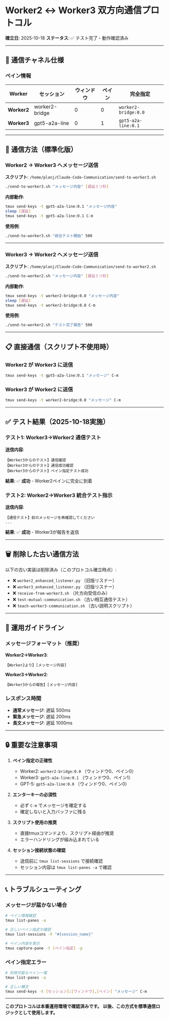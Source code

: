 # Worker2 ↔ Worker3 双方向通信プロトコル

**確立日**: 2025-10-18
**ステータス**: ✅ テスト完了・動作確認済み

---

## 📡 通信チャネル仕様

### ペイン情報

| Worker | セッション | ウィンドウ | ペイン | 完全指定 |
|--------|-----------|---------|--------|---------|
| **Worker2** | worker2-bridge | 0 | 0 | `worker2-bridge:0.0` |
| **Worker3** | gpt5-a2a-line | 0 | 1 | `gpt5-a2a-line:0.1` |

---

## 🔄 通信方法（標準化版）

### Worker2 → Worker3 へメッセージ送信

**スクリプト**: `/home/planj/Claude-Code-Communication/send-to-worker3.sh`

```bash
./send-to-worker3.sh "メッセージ内容" [遅延ミリ秒]
```

**内部動作**:
```bash
tmux send-keys -t gpt5-a2a-line:0.1 "メッセージ内容"
sleep [遅延]
tmux send-keys -t gpt5-a2a-line:0.1 C-m
```

**使用例**:
```bash
./send-to-worker3.sh "統合テスト開始" 500
```

---

### Worker3 → Worker2 へメッセージ送信

**スクリプト**: `/home/planj/Claude-Code-Communication/send-to-worker2.sh`

```bash
./send-to-worker2.sh "メッセージ内容" [遅延ミリ秒]
```

**内部動作**:
```bash
tmux send-keys -t worker2-bridge:0.0 "メッセージ内容"
sleep [遅延]
tmux send-keys -t worker2-bridge:0.0 C-m
```

**使用例**:
```bash
./send-to-worker2.sh "テスト完了報告" 500
```

---

## 📋 直接通信（スクリプト不使用時）

### Worker2 が Worker3 に送信

```bash
tmux send-keys -t gpt5-a2a-line:0.1 "メッセージ" C-m
```

### Worker3 が Worker2 に送信

```bash
tmux send-keys -t worker2-bridge:0.0 "メッセージ" C-m
```

---

## ✅ テスト結果（2025-10-18実施）

### テスト1: Worker3→Worker2 通信テスト

**送信内容**:
```
【Worker3からのテスト】通信確認
【Worker3からのテスト】通信成功確認
【Worker3からのテスト】ペイン指定テスト成功
```

**結果**: ✅ **成功** - Worker2ペインに完全に到着

### テスト2: Worker2→Worker3 統合テスト指示

**送信内容**:
```
【通信テスト】前のメッセージを再確認してください
...
```

**結果**: ✅ **成功** - Worker3が報告を返信

---

## 🗑️ 削除した古い通信方法

以下の古い実装は削除済み（このプロトコル確立時点）:

- ❌ `worker2_enhanced_listener.py` （旧版リスナー）
- ❌ `worker3_enhanced_listener.py` （旧版リスナー）
- ❌ `receive-from-worker3.sh` （片方向受信のみ）
- ❌ `test-mutual-communication.sh` （古い相互通信テスト）
- ❌ `teach-worker3-communication.sh` （古い説明スクリプト）

---

## 🚀 運用ガイドライン

### メッセージフォーマット（推奨）

**Worker2→Worker3**:
```
【Worker2より】[メッセージ内容]
```

**Worker3→Worker2**:
```
【Worker3からの報告】[メッセージ内容]
```

### レスポンス時間

- **通常メッセージ**: 遅延 500ms
- **緊急メッセージ**: 遅延 200ms
- **長文メッセージ**: 遅延 1000ms

---

## 🔒 重要な注意事項

1. **ペイン指定の正確性**
   - Worker2: `worker2-bridge:0.0` （ウィンドウ0、ペイン0）
   - Worker3: `gpt5-a2a-line:0.1` （ウィンドウ0、ペイン1）
   - GPT-5: `gpt5-a2a-line:0.0` （ウィンドウ0、ペイン0）

2. **エンターキーの必須性**
   - 必ず `C-m` でメッセージを確定する
   - 確定しないと入力バッファに残る

3. **スクリプト使用の推奨**
   - 直接tmuxコマンドより、スクリプト経由が推奨
   - エラーハンドリングが組み込まれている

4. **セッション接続状態の確認**
   - 送信前に `tmux list-sessions` で接続確認
   - セッション内容は `tmux list-panes -a` で確認

---

## 📞 トラブルシューティング

### メッセージが届かない場合

```bash
# ペイン情報確認
tmux list-panes -a

# 正しいペイン指定か確認
tmux list-sessions -F "#{session_name}"

# ペイン内容を表示
tmux capture-pane -t [ペイン指定] -p
```

### ペイン指定エラー

```bash
# 利用可能なペイン一覧
tmux list-panes -a

# 正しい構文
tmux send-keys -t [セッション]:[ウィンドウ].[ペイン] "メッセージ" C-m
```

---

**このプロトコルは本番運用環境で確認済みです。**
**以後、この方式を標準通信ロジックとして使用します。**

